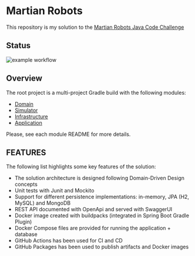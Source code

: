 # Martian Robots

This repository is my solution to the [Martian Robots Java Code Challenge](https://github.com/guidesmiths/interview-code-challenges/blob/master/java/martian-robots/instructions.md)

## Status
![example workflow](https://github.com/adripc64/martian-robots/actions/workflows/build.yaml/badge.svg)

## Overview

The root project is a multi-project Gradle build with the following modules:

- [Domain](domain/README.md)
- [Simulator](simulator/README.md)
- [Infrastructure](infrastructure/README.md)
- [Application](application/README.md)

Please, see each module README for more details.
 
## FEATURES

The following list highlights some key features of the solution:

* The solution architecture is designed following Domain-Driven Design concepts
* Unit tests with Junit and Mockito
* Support for different persistence implementations: in-memory, JPA (H2, MySQL) and MongoDB
* REST API documented with OpenApi and served with SwaggerUI
* Docker image created with buildpacks (integrated in Spring Boot Gradle Plugin)
* Docker Compose files are provided for running the application + database
* GitHub Actions has been used for CI and CD
* GitHub Packages has been used to publish artifacts and Docker images
